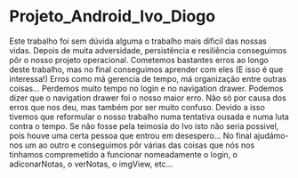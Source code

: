 # Projeto_Android_Ivo_Diogo
Este trabalho foi sem dúvida alguma o trabalho mais dificil das nossas vidas. Depois de muita adversidade, persistência e resiliência conseguimos pôr o nosso projeto operacional. Cometemos bastantes erros ao longo deste trabalho, mas no final conseguimos aprender com eles (E isso é que interessa!) Erros como má gerencia de tempo, má organização entre outras coisas... Perdemos muito tempo no login e no navigation drawer. Podemos dizer que o navigation drawer foi o nosso maior erro. Não só por causa dos erros que nos deu, mas também por ser muito confuso. Devido a isso tivemos que reformular o nosso trabalho numa tentativa ousada e numa luta contra o tempo. Se não fosse pela teimosia do Ivo isto não seria possivel, pois houve uma certa pessoa que entrou em desespero... No final ajudámo-nos um ao outro e conseguimos pôr várias das coisas que nós nos tinhamos compremetido a funcionar nomeadamente o login, o adiconarNotas, o verNotas, o imgView, etc...
